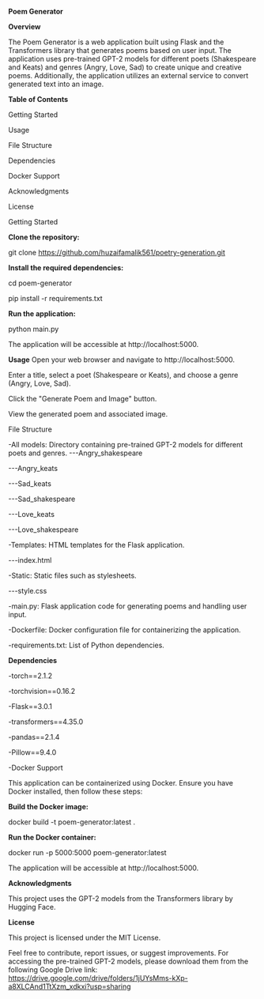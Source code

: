 **Poem Generator**

**Overview**

The Poem Generator is a web application built using Flask and the Transformers library that generates poems based on user input. The application uses pre-trained GPT-2 models for different poets (Shakespeare and Keats) and genres (Angry, Love, Sad) to create unique and creative poems. Additionally, the application utilizes an external service to convert generated text into an image.

**Table of Contents**

Getting Started

Usage

File Structure

Dependencies

Docker Support

Acknowledgments

License

Getting Started

**Clone the repository:**

git clone https://github.com/huzaifamalik561/poetry-generation.git

**Install the required dependencies:**

cd poem-generator

pip install -r requirements.txt

**Run the application:**

python main.py

The application will be accessible at http://localhost:5000.

**Usage**
Open your web browser and navigate to http://localhost:5000.

Enter a title, select a poet (Shakespeare or Keats), and choose a genre (Angry, Love, Sad).

Click the "Generate Poem and Image" button.

View the generated poem and associated image.

File Structure

-All models: Directory containing pre-trained GPT-2 models for different poets and genres.
---Angry_shakespeare

---Angry_keats

---Sad_keats

---Sad_shakespeare

---Love_keats

---Love_shakespeare

-Templates: HTML templates for the Flask application.

---index.html

-Static: Static files such as stylesheets.

---style.css

-main.py: Flask application code for generating poems and handling user input.

-Dockerfile: Docker configuration file for containerizing the application.

-requirements.txt: List of Python dependencies.

**Dependencies**

-torch==2.1.2

-torchvision==0.16.2

-Flask==3.0.1

-transformers==4.35.0

-pandas==2.1.4

-Pillow==9.4.0

-Docker Support

This application can be containerized using Docker. Ensure you have Docker installed, then follow these steps:

**Build the Docker image:**

docker build -t poem-generator:latest .

**Run the Docker container:**

docker run -p 5000:5000 poem-generator:latest

The application will be accessible at http://localhost:5000.

**Acknowledgments**

This project uses the GPT-2 models from the Transformers library by Hugging Face.

**License**

This project is licensed under the MIT License.

Feel free to contribute, report issues, or suggest improvements. For accessing the pre-trained GPT-2 models, please download them from the following Google Drive link: https://drive.google.com/drive/folders/1jUYsMms-kXp-a8XLCAnd1TtXzm_xdkxi?usp=sharing
